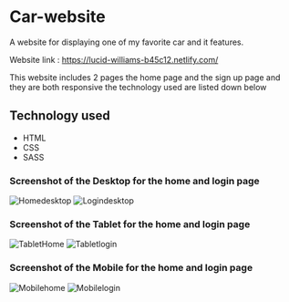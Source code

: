 # Car-website
A website for displaying one of my favorite car and it features.

 Website link : https://lucid-williams-b45c12.netlify.com/

This website includes 2 pages the home page and the sign up page and they are both responsive the technology used are listed down below

## Technology used
* HTML
* CSS
* SASS

### Screenshot of the Desktop for the home and login page
![Homedesktop](https://user-images.githubusercontent.com/37313213/64084425-71d1ab00-ccf9-11e9-971d-10a1c39adf27.png)
![Logindesktop](https://user-images.githubusercontent.com/37313213/64084427-79914f80-ccf9-11e9-9071-ceac466461d4.png)

### Screenshot of the Tablet for the home and login page

![TabletHome](https://user-images.githubusercontent.com/37313213/64084447-9594f100-ccf9-11e9-87a5-e809c0e8072b.png)
![Tabletlogin](https://user-images.githubusercontent.com/37313213/64084449-988fe180-ccf9-11e9-9c17-cf99b75dcc5b.png)

### Screenshot of the Mobile for the home and login page
![Mobilehome](https://user-images.githubusercontent.com/37313213/64084454-a47ba380-ccf9-11e9-8f28-1f86d0719257.png)
![Mobilelogin](https://user-images.githubusercontent.com/37313213/64084455-a6ddfd80-ccf9-11e9-8217-7593153100a2.png)



